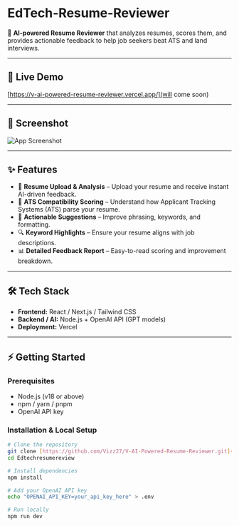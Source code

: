 # EdTech-Resume-Reviewer

🚀 **AI-powered Resume Reviewer** that analyzes resumes, scores them, and provides actionable feedback to help job seekers beat ATS and land interviews.

---

## 🔗 Live Demo
[https://v-ai-powered-resume-reviewer.vercel.app/](will come soon)  

---

## 📸 Screenshot
![App Screenshot](<img width="1843" height="905" alt="image" src="https://github.com/user-attachments/assets/c800937c-47ae-4de7-8467-9bdb4144e033" />
)

---

## ✨ Features
- 📄 **Resume Upload & Analysis** – Upload your resume and receive instant AI-driven feedback.  
- 🎯 **ATS Compatibility Scoring** – Understand how Applicant Tracking Systems (ATS) parse your resume.  
- 📝 **Actionable Suggestions** – Improve phrasing, keywords, and formatting.  
- 🔍 **Keyword Highlights** – Ensure your resume aligns with job descriptions.  
- 📊 **Detailed Feedback Report** – Easy-to-read scoring and improvement breakdown.  

---

## 🛠️ Tech Stack
- **Frontend:** React / Next.js / Tailwind CSS  
- **Backend / AI:** Node.js + OpenAI API (GPT models)  
- **Deployment:** Vercel  

---

## ⚡ Getting Started

### Prerequisites
- Node.js (v18 or above)  
- npm / yarn / pnpm  
- OpenAI API key  

### Installation & Local Setup
```bash
# Clone the repository
git clone [https://github.com/Vizz27/V-AI-Powered-Resume-Reviewer.git](https://github.com/GaurRitika/pror)
cd Edtechresumereview

# Install dependencies
npm install

# Add your OpenAI API key
echo "OPENAI_API_KEY=your_api_key_here" > .env

# Run locally
npm run dev
